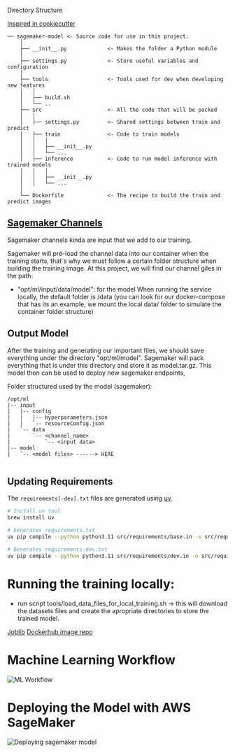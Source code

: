 Directory Structure

[Inspired in cookiecutter](https://cookiecutter-data-science.drivendata.org/#directory-structure)

```
── sagemaker-model <- Source code for use in this project.
    │
    ├── __init__.py             <- Makes the folder a Python module
    │
    ├── settings.py             <- Store useful variables and configuration
    │
    ├── tools                   <- Tools used for dev when developing new features
    │   │
    │   ├── build.sh
    │   └── ..
    ├── src                     <- All the code that will be packed
    │   │
    │   ├── settings.py         <- Shared settings between train and predict
    │   ├── train               <- Code to train models
    │   │   │
    │   │   ├── __init__.py
    │   │   └── ...
    │   ├── inference           <- Code to run model inference with trained models
    │   │   │
    │   │   ├── __init__.py
    │   │   └── ...
    │
    └── Dockerfile              <- The recipe to build the train and predict images

```


## [Sagemaker Channels](https://docs.aws.amazon.com/sagemaker/latest/APIReference/API_Channel.html)
Sagemaker channels kinda are input that we add to our training.

Sagemaker will pré-load the channel data into our container when the training starts, that´s why we must follow a certain folder structure when building the training image.
At this project, we will find our channel giles in the path:
- "opt/ml/input/data/model": for the model
When running the service locally, the default folder is /data (you can look for our docker-compose that has its an example, we mount the local data/ folder to simulate the container folder structure)

## Output Model
After the training and generating our important files, we should save everything under the directory "opt/ml/model".
Sagemaker will pack everything that is under this directory and store it as model.tar.gz.
This model then can be used to deploy new sagemaker endpoints,


Folder structured used by the model (sagemaker):
```
/opt/ml
|-- input
|   |-- config
|   |   |-- hyperparameters.json
|   |   `-- resourceConfig.json
|   `-- data
|       `-- <channel_name>
|           `-- <input data>
|-- model
|   `-- <model files> ------> HERE


```
## Updating Requirements


The `requirements[-dev].txt` files are generated using [uv](https://github.com/astral-sh/uv).

```bash
# Install uv tool
brew install uv
```
```bash
# Generates requirements.txt
uv pip compile --python python3.11 src/requirements/base.in -o src/requirements.txt

# Generates requirements-dev.txt
uv pip compile --python python3.11 src/requirements/dev.in -o src/requirements-dev.txt

```

# Running the training locally:

- run script tools/load_data_files_for_local_training.sh -> this will download the datasets files and create the apropriate directories to store the trained model.

[Joblib](https://joblib.readthedocs.io/en/stable/)
[Dockerhub image repo](https://hub.docker.com/r/aliniribeiroo/sagemaker-model/tags)

# Machine Learning Workflow
![ML Workflow](https://github.com/user-attachments/assets/34d495c2-5f4a-4704-a4a2-943d4ac870fa)


# Deploying the Model with AWS SageMaker
 ![Deploying sagemaker model](https://github.com/user-attachments/assets/8b1fa947-ef9d-44f7-805d-e12403311d7c)
